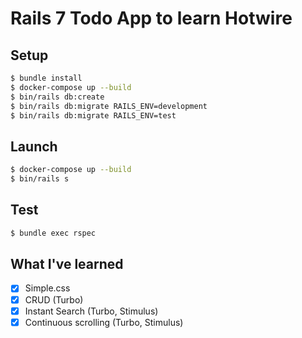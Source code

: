 # Rails 7 Todo App to learn Hotwire

## Setup

```bash
$ bundle install
$ docker-compose up --build
$ bin/rails db:create
$ bin/rails db:migrate RAILS_ENV=development
$ bin/rails db:migrate RAILS_ENV=test
```

## Launch

```bash
$ docker-compose up --build
$ bin/rails s
```

## Test

```bash
$ bundle exec rspec
```

## What I've learned

- [x] Simple.css
- [x] CRUD (Turbo)
- [x] Instant Search (Turbo, Stimulus)
- [x] Continuous scrolling (Turbo, Stimulus)
